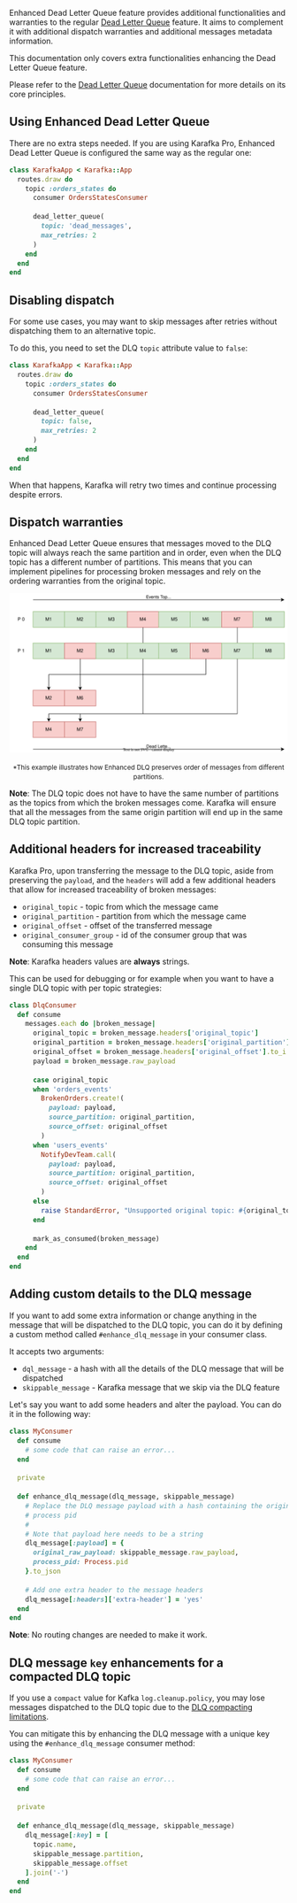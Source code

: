 Enhanced Dead Letter Queue feature provides additional functionalities and warranties to the regular [Dead Letter Queue](Dead-Letter-Queue) feature. It aims to complement it with additional dispatch warranties and additional messages metadata information.

This documentation only covers extra functionalities enhancing the Dead Letter Queue feature.

Please refer to the [Dead Letter Queue](Dead-Letter-Queue) documentation for more details on its core principles.

## Using Enhanced Dead Letter Queue

There are no extra steps needed. If you are using Karafka Pro, Enhanced Dead Letter Queue is configured the same way as the regular one:

```ruby
class KarafkaApp < Karafka::App
  routes.draw do
    topic :orders_states do
      consumer OrdersStatesConsumer

      dead_letter_queue(
        topic: 'dead_messages',
        max_retries: 2
      )
    end
  end
end
```

## Disabling dispatch

For some use cases, you may want to skip messages after retries without dispatching them to an alternative topic.

To do this, you need to set the DLQ `topic` attribute value to `false`:

```ruby
class KarafkaApp < Karafka::App
  routes.draw do
    topic :orders_states do
      consumer OrdersStatesConsumer

      dead_letter_queue(
        topic: false,
        max_retries: 2
      )
    end
  end
end
```

When that happens, Karafka will retry two times and continue processing despite errors.

## Dispatch warranties

Enhanced Dead Letter Queue ensures that messages moved to the DLQ topic will always reach the same partition and in order, even when the DLQ topic has a different number of partitions. This means that you can implement pipelines for processing broken messages and rely on the ordering warranties from the original topic.

<p align="center">
  <img src="https://raw.githubusercontent.com/karafka/misc/master/charts/enhanced_dlq_flow.svg" />
</p>
<p align="center">
  <small>*This example illustrates how Enhanced DLQ preserves order of messages from different partitions.
  </small>
</p>

**Note**: The DLQ topic does not have to have the same number of partitions as the topics from which the broken messages come. Karafka will ensure that all the messages from the same origin partition will end up in the same DLQ topic partition.

## Additional headers for increased traceability

Karafka Pro, upon transferring the message to the DLQ topic, aside from preserving the `payload`, and the `headers` will add a few additional headers that allow for increased traceability of broken messages:

- `original_topic` - topic from which the message came
- `original_partition` - partition from which the message came
- `original_offset` - offset of the transferred message
- `original_consumer_group` - id of the consumer group that was consuming this message

**Note**: Karafka headers values are **always** strings.

This can be used for debugging or for example when you want to have a single DLQ topic with per topic strategies:

```ruby
class DlqConsumer
  def consume
    messages.each do |broken_message|
      original_topic = broken_message.headers['original_topic']
      original_partition = broken_message.headers['original_partition'].to_i
      original_offset = broken_message.headers['original_offset'].to_i
      payload = broken_message.raw_payload

      case original_topic
      when 'orders_events'
        BrokenOrders.create!(
          payload: payload,
          source_partition: original_partition,
          source_offset: original_offset
        )
      when 'users_events'
        NotifyDevTeam.call(
          payload: payload,
          source_partition: original_partition,
          source_offset: original_offset
        )
      else
        raise StandardError, "Unsupported original topic: #{original_topic}"
      end

      mark_as_consumed(broken_message)
    end
  end
end
```

## Adding custom details to the DLQ message

If you want to add some extra information or change anything in the message that will be dispatched to the DLQ topic, you can do it by defining a custom method called `#enhance_dlq_message` in your consumer class.

It accepts two arguments:

- `dql_message` - a hash with all the details of the DLQ message that will be dispatched
- `skippable_message` - Karafka message that we skip via the DLQ feature

Let's say you want to add some headers and alter the payload. You can do it in the following way:

```ruby
class MyConsumer
  def consume
    # some code that can raise an error...
  end

  private

  def enhance_dlq_message(dlq_message, skippable_message)
    # Replace the DLQ message payload with a hash containing the original raw payload as well as
    # process pid
    #
    # Note that payload here needs to be a string
    dlq_message[:payload] = {
      original_raw_payload: skippable_message.raw_payload,
      process_pid: Process.pid
    }.to_json

    # Add one extra header to the message headers
    dlq_message[:headers]['extra-header'] = 'yes'
  end
end
```

**Note**: No routing changes are needed to make it work.

## DLQ message `key` enhancements for a compacted DLQ topic

If you use a `compact` value for Kafka `log.cleanup.policy`, you may lose messages dispatched to the DLQ topic due to the [DLQ compacting limitations](Dead-Letter-Queue#compacting-limitations).

You can mitigate this by enhancing the DLQ message with a unique key using the `#enhance_dlq_message` consumer method:

```ruby
class MyConsumer
  def consume
    # some code that can raise an error...
  end

  private

  def enhance_dlq_message(dlq_message, skippable_message)
    dlq_message[:key] = [
      topic.name,
      skippable_message.partition,
      skippable_message.offset
    ].join('-')
  end
end
```
